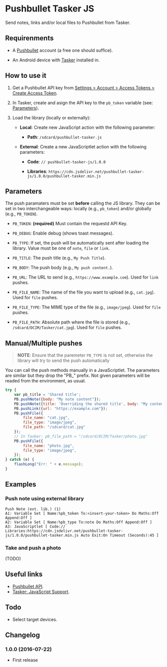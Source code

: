 # Pushbullet Tasker JS

Send notes, links and/or local files to Pushbullet from Tasker.

## Requirenments

-  A [Pushbullet](https://www.pushbullet.com/) account (a free one should
   suffice).

-  An Android device with [Tasker][tk-play-store] installed in.

## How to use it

1. Get a Pushbullet API key from [Settings > Account > Access Tokens >
   Create Access Token][pb-settings].

2. In Tasker, create and asign the API key to the `pb_token` variable (see:
   [Parameters](#parameters)).

3. Load the library (locally or externally):

    - **Local**: Create new JavaScript action with the following parameter:

        - **Path**: `/sdcard/pushbullet-tasker.js`

    - **External**: Create a new JavaScriptlet action with the following
      parameters:

        - **Code**: `// pushbullet-tasker-js/1.0.0`

        - **Libraries**: `https://cdn.jsdelivr.net/pushbullet-tasker-js/1.0.0/pushbullet-tasker.min.js`

## Parameters

The push paramaters must be set **before** calling the JS library. They can be
set in two interchangeable ways: locally (e.g., `pb_token`) and/or globally
(e.g., `PB_TOKEN`).

-  `PB_TOKEN`: **(required)** Must contain the requestd API Key.

-  `PB_DEBUG`: Enable debug (shows toast messages).

-  `PB_TYPE`: If set, the push will be automatically sent after loading the
   library. Value must be one of `note`, `file` or `link`.

-  `PB_TITLE`: The push title (e.g., `My Push Title`).

-  `PB_BODY`: The push body (e.g., `My push content.`).

-  `PB_URL`: The URL to send (e.g., `https://www.example.com`). Used for `link`
   pushes.

-  `PB_FILE_NAME`: The name of the file you want to upload (e.g., `cat.jpg`).
   Used for `file` pushes.

-  `PB_FILE_TYPE`: The MIME type of the file (e.g., `image/jpeg`). Used for
   `file` pushes.

-  `PB_FILE_PATH`: Absolute path where the file is stored (e.g.,
   `/sdcard/DCIM/Tasker/cat.jpg`). Used for `file` pushes.

## Manual/Multiple pushes

> **NOTE**: Ensure that the paremeter `PB_TYPE` is not set, otherwise the
> library will try to send the push automatically

You can call the push methods manually in a JavaScriptlet. The parameters are
similar but they drop the "PB_" prefix. Not given parameters will be readed
from the environment, as usual.

```javascript
try {
    var pb_title = 'Shared title';
    PB.pushNote({body: "My note content"});
    PB.pushNote({title: 'Overriding the shared title', body: "My content"});
    PB.pushLink({url: "https://example.com"});
    PB.pushFile({
        file_name: "cat.jpg",
        file_type: "image/jpeg",
        file_path: "/sdcard/cat.jpg"
    });
    // In Tasker: pb_file_path = "/sdcard/DCIM/Tasker/photo.jpg"
    PB.pushFile({
        file_name: "photo.jpg",
        file_type: "image/jpeg",
    });
} catch (e) {
    flashLong("Err: " + e.message);
}
```

## Examples

### Push note using external library

```
Push Note (ext. lib.) (1)
A1: Variable Set [ Name:%pb_token To:<insert-your-token> Do Maths:Off Append:Off ]
A2: Variable Set [ Name:%pb_type To:note Do Maths:Off Append:Off ]
A3: JavaScriptlet [ Code:// Libraries:https://cdn.jsdelivr.net/pushbullet-tasker-js/1.0.0/pushbullet-tasker.min.js Auto Exit:On Timeout (Seconds):45 ]
```

### Take and push a photo

(TODO)

## Useful links

- [Pushbullet API][pb-api-docs].
- [Tasker: JavaScript Support][tk-js-support].

## Todo

- Select target devices.

## Changelog

### 1.0.0 (2016-07-22)

- First release

<!-- references -->

[pb-api-docs]: https://docs.pushbullet.com/
[pb-settings]: https://www.pushbullet.com/#settings
[tk-js-support]: http://tasker.dinglisch.net/userguide/en/javascript.html
[tk-play-store]: https://play.google.com/store/apps/details?id=net.dinglisch.android.taskerm
